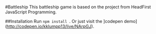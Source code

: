 #Battleship
This battleship game is based on the project from HeadFirst JavaScript Programming. 

##Installation
Run ```npm install ```.
Or just visit the ]codepen demo](http://codepen.io/kklumpp13/live/NArpGJ).
